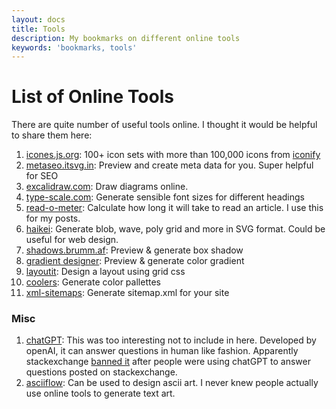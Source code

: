 ```yaml
---
layout: docs
title: Tools
description: My bookmarks on different online tools
keywords: 'bookmarks, tools'
---
```


# List of Online Tools
There are quite number of useful tools online. I thought it would be helpful to share them here:

1. [icones.js.org](https://icones.js.org/): 100+ icon sets with more than 100,000 icons from [iconify](https://github.com/iconify/iconify)
2. [metaseo.itsvg.in](https://metaseo.itsvg.in/): Preview and create meta data for you. Super helpful for SEO
3. [excalidraw.com](https://excalidraw.com/): Draw diagrams online.
4. [type-scale.com](https://type-scale.com/): Generate sensible font sizes for different headings
5. [read-o-meter](https://niram.org/read/): Calculate how long it will take to read an article. I use this for my posts.
6. [haikei](https://app.haikei.app/): Generate blob, wave, poly grid and more in SVG format. Could be useful for web design.
7. [shadows.brumm.af](https://shadows.brumm.af/): Preview & generate box shadow
8. [gradient designer](https://gradient-designer.csspost.com/): Preview & generate color gradient
9. [layoutit](https://grid.layoutit.com/): Design a layout using grid css
10. [coolers](https://coolors.co/): Generate color pallettes
11. [xml-sitemaps](https://www.xml-sitemaps.com/): Generate sitemap.xml for your site


### Misc
1. [chatGPT](https://chat.openai.com/chat): This was too interesting not to include in here. Developed by openAI, it can answer questions in human like fashion. Apparently stackexchange [banned it](https://meta.stackoverflow.com/questions/421831/temporary-policy-chatgpt-is-banned) after people were using chatGPT to answer questions posted on stackexchange. 
2. [asciiflow](https://asciiflow.com/#/): Can be used to design ascii art. I never knew people actually use online tools to generate text art.

